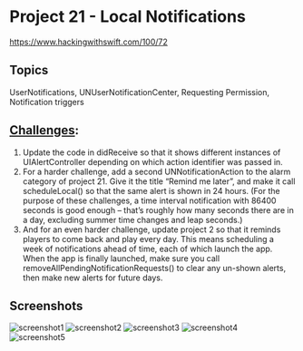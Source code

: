 # Project 21 - Local Notifications

https://www.hackingwithswift.com/100/72

## Topics
UserNotifications, UNUserNotificationCenter, Requesting Permission, Notification triggers 

## [Challenges](https://www.hackingwithswift.com/read/21/4/wrap-up):
1. Update the code in didReceive so that it shows different instances of UIAlertController depending on which action identifier was passed in.
2. For a harder challenge, add a second UNNotificationAction to the alarm category of project 21. Give it the title “Remind me later”, and make it call scheduleLocal() so that the same alert is shown in 24 hours. (For the purpose of these challenges, a time interval notification with 86400 seconds is good enough – that’s roughly how many seconds there are in a day, excluding summer time changes and leap seconds.)
3. And for an even harder challenge, update project 2 so that it reminds players to come back and play every day. This means scheduling a week of notifications ahead of time, each of which launch the app. When the app is finally launched, make sure you call removeAllPendingNotificationRequests() to clear any un-shown alerts, then make new alerts for future days.

## Screenshots

![screenshot1](screenshots/Screenshot1.png)
![screenshot2](screenshots/Screenshot2.png)
![screenshot3](screenshots/Screenshot3.png)
![screenshot4](screenshots/Screenshot4.png)
![screenshot5](screenshots/Screenshot5.png)
